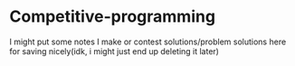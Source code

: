 # Competitive-programming
I might put some notes I make or contest solutions/problem solutions here for saving nicely(idk, i might just end up deleting it later)
